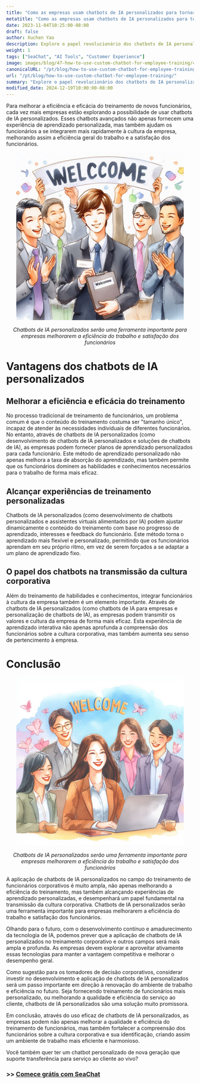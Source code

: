 ```yaml
---
title: "Como as empresas usam chatbots de IA personalizados para tornar o treinamento de funcionários mais fácil"
metatitle: "Como as empresas usam chatbots de IA personalizados para tornar o treinamento de funcionários mais fácil | Série SeaChat para chatbots de nova geração"
date: 2023-11-04T10:25:00-08:00
draft: false
author: Xuchen Yao
description: Explore o papel revolucionário dos chatbots de IA personalizados na melhoria da eficiência do treinamento de funcionários e experiência de aprendizado personalizada, e analise seu papel fundamental na transmissão da cultura corporativa e melhoria da eficiência empresarial.
weight: 1
tags: ["SeaChat", "AI Tools", "Customer Experience"]
image: images/blog/47-how-to-use-custom-chatbot-for-employee-training/47-how-to-use-custom-chatbot-for-employee-training.png
canonicalURL: "/pt/blog/how-to-use-custom-chatbot-for-employee-training/"
url: "/pt/blog/how-to-use-custom-chatbot-for-employee-training/"
summary: "Explore o papel revolucionário dos chatbots de IA personalizados na melhoria da eficiência do treinamento de funcionários e experiência de aprendizado personalizada, e analise seu papel fundamental na transmissão da cultura corporativa e melhoria da eficiência empresarial."
modified_date: 2024-12-19T10:00:00-08:00
---
```


Para melhorar a eficiência e eficácia do treinamento de novos funcionários, cada vez mais empresas estão explorando a possibilidade de usar chatbots de IA personalizados. Esses chatbots avançados não apenas fornecem uma experiência de aprendizado personalizada, mas também ajudam os funcionários a se integrarem mais rapidamente à cultura da empresa, melhorando assim a eficiência geral do trabalho e a satisfação dos funcionários.

<center>
<img height="450px" src="/images/blog/47-how-to-use-custom-chatbot-for-employee-training/1-custom-chatbot-makes-onboarding-easy.jpeg" alt="Chatbots de IA personalizados serão uma ferramenta importante para empresas melhorarem a eficiência do trabalho e satisfação dos funcionários"/>

*Chatbots de IA personalizados serão uma ferramenta importante para empresas melhorarem a eficiência do trabalho e satisfação dos funcionários*
</center>

# Vantagens dos chatbots de IA personalizados

## Melhorar a eficiência e eficácia do treinamento
No processo tradicional de treinamento de funcionários, um problema comum é que o conteúdo do treinamento costuma ser "tamanho único", incapaz de atender às necessidades individuais de diferentes funcionários. No entanto, através de chatbots de IA personalizados (como desenvolvimento de chatbots de IA personalizados e soluções de chatbots de IA), as empresas podem fornecer planos de aprendizado personalizados para cada funcionário. Este método de aprendizado personalizado não apenas melhora a taxa de absorção do aprendizado, mas também permite que os funcionários dominem as habilidades e conhecimentos necessários para o trabalho de forma mais eficaz.

## Alcançar experiências de treinamento personalizadas
Chatbots de IA personalizados (como desenvolvimento de chatbots personalizados e assistentes virtuais alimentados por IA) podem ajustar dinamicamente o conteúdo do treinamento com base no progresso de aprendizado, interesses e feedback do funcionário. Este método torna o aprendizado mais flexível e personalizado, permitindo que os funcionários aprendam em seu próprio ritmo, em vez de serem forçados a se adaptar a um plano de aprendizado fixo.

## O papel dos chatbots na transmissão da cultura corporativa
Além do treinamento de habilidades e conhecimentos, integrar funcionários à cultura da empresa também é um elemento importante. Através de chatbots de IA personalizados (como chatbots de IA para empresas e personalização de chatbots de IA), as empresas podem transmitir os valores e cultura da empresa de forma mais eficaz. Esta experiência de aprendizado interativa não apenas aprofunda a compreensão dos funcionários sobre a cultura corporativa, mas também aumenta seu senso de pertencimento à empresa.

# Conclusão

<center>
<img height="450px" src="/images/blog/47-how-to-use-custom-chatbot-for-employee-training/2-focus-on-employee-happiness-by-smooth-training.jpeg" alt="Chatbots de IA personalizados serão uma ferramenta importante para empresas melhorarem a eficiência do trabalho e satisfação dos funcionários"/>

*Chatbots de IA personalizados serão uma ferramenta importante para empresas melhorarem a eficiência do trabalho e satisfação dos funcionários*
</center>

A aplicação de chatbots de IA personalizados no campo do treinamento de funcionários corporativos é muito ampla, não apenas melhorando a eficiência do treinamento, mas também alcançando experiências de aprendizado personalizadas, e desempenhará um papel fundamental na transmissão da cultura corporativa. Chatbots de IA personalizados serão uma ferramenta importante para empresas melhorarem a eficiência do trabalho e satisfação dos funcionários.

Olhando para o futuro, com o desenvolvimento contínuo e amadurecimento da tecnologia de IA, podemos prever que a aplicação de chatbots de IA personalizados no treinamento corporativo e outros campos será mais ampla e profunda. As empresas devem explorar e aproveitar ativamente essas tecnologias para manter a vantagem competitiva e melhorar o desempenho geral.

Como sugestão para os tomadores de decisão corporativos, considerar investir no desenvolvimento e aplicação de chatbots de IA personalizados será um passo importante em direção à renovação do ambiente de trabalho e eficiência no futuro. Seja fornecendo treinamento de funcionários mais personalizado, ou melhorando a qualidade e eficiência do serviço ao cliente, chatbots de IA personalizados são uma solução muito promissora.

Em conclusão, através do uso eficaz de chatbots de IA personalizados, as empresas podem não apenas melhorar a qualidade e eficiência do treinamento de funcionários, mas também fortalecer a compreensão dos funcionários sobre a cultura corporativa e sua identificação, criando assim um ambiente de trabalho mais eficiente e harmonioso.

Você também quer ter um chatbot personalizado de nova geração que suporte transferência para serviço ao cliente ao vivo?

### >> [Comece grátis com SeaChat](https://chat.seasalt.ai/?utm_source=blog)